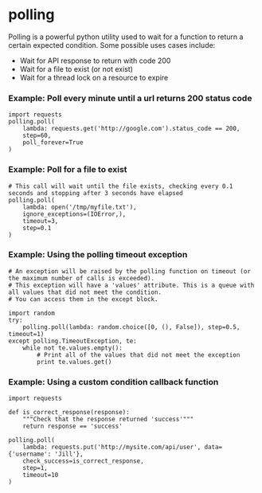 polling
=============

Polling is a powerful python utility used to wait for a function to return a certain expected condition.
Some possible uses cases include:

- Wait for API response to return with code 200
- Wait for a file to exist (or not exist)
- Wait for a thread lock on a resource to expire

### Example: Poll every minute until a url returns 200 status code

    import requests
    polling.poll(
        lambda: requests.get('http://google.com').status_code == 200,
        step=60,
        poll_forever=True
    )

### Example: Poll for a file to exist

    # This call will wait until the file exists, checking every 0.1 seconds and stopping after 3 seconds have elapsed
    polling.poll(
        lambda: open('/tmp/myfile.txt'),
        ignore_exceptions=(IOError,),
        timeout=3,
        step=0.1
    )

### Example: Using the polling timeout exception

    # An exception will be raised by the polling function on timeout (or the maximum number of calls is exceeded).
    # This exception will have a 'values' attribute. This is a queue with all values that did not meet the condition.
    # You can access them in the except block.

    import random
    try:
        polling.poll(lambda: random.choice([0, (), False]), step=0.5, timeout=1)
    except polling.TimeoutException, te:
        while not te.values.empty():
            # Print all of the values that did not meet the exception
            print te.values.get()


### Example: Using a custom condition callback function

    import requests

    def is_correct_response(response):
        """Check that the response returned 'success'"""
        return response == 'success'

    polling.poll(
        lambda: requests.put('http://mysite.com/api/user', data={'username': 'Jill'},
        check_success=is_correct_response,
        step=1,
        timeout=10
    )

